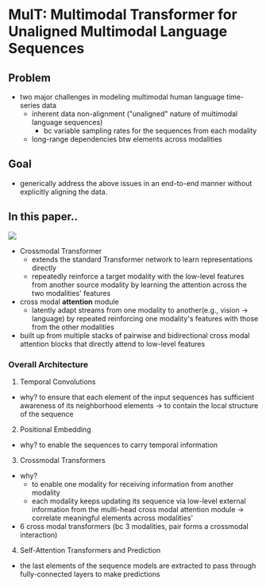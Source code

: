 # MulT: Multimodal Transformer for Unaligned Multimodal Language Sequences
## Problem
- two major challenges in modeling multimodal human language time-series data
    - inherent data non-alignment ("unaligned" nature of multimodal language sequences)
         - bc variable sampling rates for the sequences from each modality
    - long-range dependencies btw elements across modalities      

## Goal
- generically address the above issues in an end-to-end manner without explicitly aligning the data. 

## In this paper..
![](https://raw.githubusercontent.com/yaohungt/Multimodal-Transformer/master/imgs/architecture.png)
- Crossmodal Transformer
    - extends the standard Transformer network to learn representations directly 
    - repeatedly reinforce a target modality with the low-level features from another source modality by learning the attention across the two modalities' features
- cross modal **attention** module 
    - latently adapt streams from one modality to another(e.g., vision -> language) by repeated reinforcing one modality's features with those from the other modalities 
- built up from multiple stacks of pairwise and bidirectional cross modal attention blocks that directly attend to low-level features

### Overall Architecture
1. Temporal Convolutions
- why? to ensure that each element of the input sequences has sufficient awareness of its neighborhood elements -> to contain the local structure of the sequence
2. Positional Embedding
- why? to enable the sequences to carry temporal information
3. Crossmodal Transformers
- why? 
     - to enable one modality for receiving information from another modality
     - each modality keeps updating its sequence via low-level external information from the multi-head cross modal attention module -> correlate meaningful elements across modalities'
- 6 cross modal transformers (bc 3 modalities, pair forms a crossmodal interaction)
4. Self-Attention Transformers and Prediction
- the last elements of the sequence models are extracted to pass through fully-connected layers to make predictions
